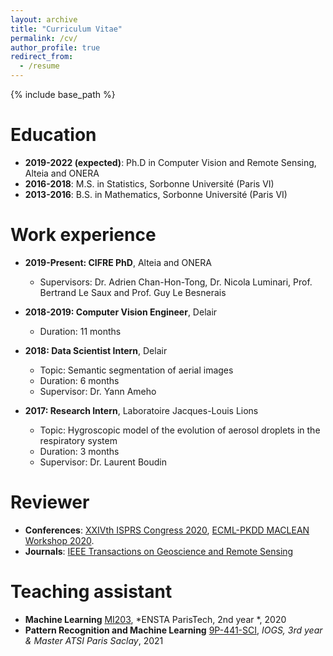 ```yaml
---
layout: archive
title: "Curriculum Vitae"
permalink: /cv/
author_profile: true
redirect_from:
  - /resume
---
```


{% include base_path %}

Education
======
* **2019-2022 (expected)**: Ph.D in Computer Vision and Remote Sensing, Alteia and ONERA
* **2016-2018**: M.S. in Statistics, Sorbonne Université (Paris VI)
* **2013-2016**: B.S. in Mathematics, Sorbonne Université (Paris VI)


Work experience
======
* **2019-Present: CIFRE PhD**, Alteia and ONERA
  * Supervisors: Dr. Adrien Chan-Hon-Tong, Dr. Nicola Luminari, Prof. Bertrand Le Saux and Prof.  Guy Le Besnerais

* **2018-2019: Computer Vision Engineer**, Delair
  * Duration: 11 months

* **2018: Data Scientist Intern**, Delair
  * Topic: Semantic segmentation of aerial images
  * Duration: 6 months
  * Supervisor: Dr. Yann Ameho

* **2017: Research Intern**, Laboratoire Jacques-Louis Lions
  * Topic: Hygroscopic model of the evolution of aerosol droplets in the respiratory system
  * Duration: 3 months
  * Supervisor: Dr. Laurent Boudin
  
<!-- Main skills
======
* Programming: Python, Pytorch, OpenCV, PyQGIS, R
* Tools: Git, Docker, LaTeX, Linux
* Languages: French, English -->

  
Reviewer
======
* **Conferences**:  [XXIVth ISPRS Congress 2020](http://www.isprs2020-nice.com/), [ECML-PKDD MACLEAN Workshop 2020](https://sites.google.com/view/maclean2020/home?authuser=0).
* **Journals**: [IEEE Transactions on Geoscience and Remote Sensing](https://ieeexplore.ieee.org/xpl/RecentIssue.jsp?punumber=36)


Teaching assistant
======
* **Machine Learning** [MI203](https://synapses.ensta-paris.fr/catalogue/2020-2021/ue/239/MI203-apprentissage-automatique-machine-learning), *ENSTA ParisTech, 2nd year *, 2020
* **Pattern Recognition and Machine Learning** [9P-441-SCI](https://synapses.institutoptique.fr/catalogue/2020-2021/ue/278/9P-441-SCI-apprentissage-et-reconnaissance-de-formes), *IOGS, 3rd year & Master ATSI Paris Saclay*, 2021
